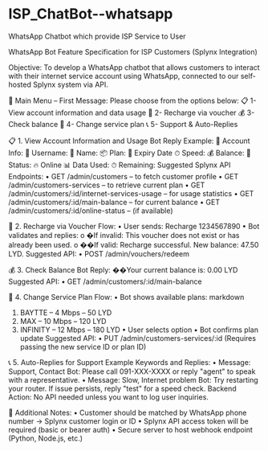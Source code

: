 # ISP_ChatBot--whatsapp
WhatsApp Chatbot which provide ISP Service to User

WhatsApp Bot Feature Specification for ISP Customers (Splynx Integration)

Objective:
To develop a WhatsApp chatbot that allows customers to interact with their internet service
account using WhatsApp, connected to our self-hosted Splynx system via API.

🚀 Main Menu – First Message:
Please choose from the options below:
📋 1- View account information and data usage
🎫 2- Recharge via voucher
💰 3- Check balance
📶 4- Change service plan
📞 5- Support & Auto-Replies


📋 1. View Account Information and Usage
Bot Reply Example:
🎉 Account Info:
👤 Username:
👤 Name:
📦 Plan:
📅 Expiry Date
⏱ Speed:
💰 Balance:
🧶 Status: 🔥 Online
📊 Data Used:
⏱ Remaining:
Suggested Splynx API Endpoints:
• GET /admin/customers – to fetch customer profile
• GET /admin/customers-services – to retrieve current plan
• GET /admin/customers/:id/internet-services-usage – for usage statistics
• GET /admin/customers/:id/main-balance – for current balance
• GET /admin/customers/:id/online-status – (if available)

🎫 2. Recharge via Voucher
Flow:
• User sends: Recharge 1234567890
• Bot validates and replies:
o �If invalid: This voucher does not exist or has already been used.
o ��If valid: Recharge successful. New balance: 47.50 LYD.
Suggested API:
• POST /admin/vouchers/redeem

💰 3. Check Balance
Bot Reply:
��Your current balance is: 0.00 LYD
Suggested API:
• GET /admin/customers/:id/main-balance

📶 4. Change Service Plan
Flow:
• Bot shows available plans:
markdown
1. BAYTTE – 4 Mbps – 50 LYD
2. MAX – 10 Mbps – 120 LYD
3. INFINITY – 12 Mbps – 180 LYD
• User selects option
• Bot confirms plan update
Suggested API:
• PUT /admin/customers-services/:id
(Requires passing the new service ID or plan ID)

📞 5. Auto-Replies for Support
Example Keywords and Replies:
• Message: Support, Contact
Bot: Please call 091-XXX-XXXX or reply "agent" to speak with a representative.
• Message: Slow, Internet problem
Bot: Try restarting your router. If issue persists, reply "test" for a speed check.
Backend Action:
No API needed unless you want to log user inquiries.

🍂 Additional Notes:
• Customer should be matched by WhatsApp phone number → Splynx customer
login or ID
• Splynx API access token will be required (basic or bearer auth)
• Secure server to host webhook endpoint (Python, Node.js, etc.)